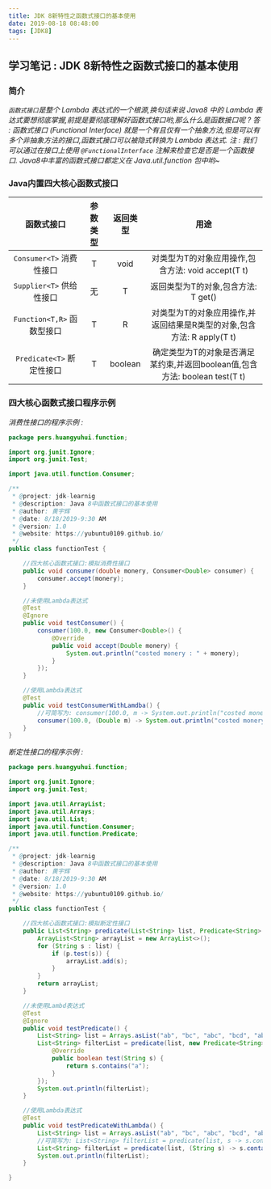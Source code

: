 ```yaml
---
title: JDK 8新特性之函数式接口的基本使用
date: 2019-08-18 08:48:00
tags: [JDK8]
---
```


## 学习笔记 : JDK 8新特性之函数式接口的基本使用

### 简介
*`函数式接口`是整个 Lambda 表达式的一个根源,换句话来说 Java8 中的 Lambda 表达式要想彻底掌握,前提是要彻底理解好函数式接口哟,那么什么是函数接口呢 ? 答 : 函数式接口 (Functional Interface) 就是一个有且仅有一个抽象方法,但是可以有多个非抽象方法的接口,函数式接口可以被隐式转换为 Lambda 表达式. 注 : 我们可以通过在接口上使用 `@FunctionalInterface` 注解来检查它是否是一个函数接口. Java8中丰富的函数式接口都定义在 Java.util.function 包中哟~*


### Java内置四大核心函数式接口

|        函数式接口        | 参数类型 | 返回类型 |                                    用途                                     |
| :----------------------: | :------: | :------: | :-------------------------------------------------------------------------: |
|  `Consumer<T>` 消费性接口  |    T     |   void   |             对类型为T的对象应用操作,包含方法: void accept(T t)              |
|  `Supplier<T>` 供给性接口  |    无    |    T     |                     返回类型为T的对象,包含方法: T get()                     |
| `Function<T,R>` 函数型接口 |    T     |    R     |   对类型为T的对象应用操作,并返回结果是R类型的对象,包含方法: R apply(T t)    |
| `Predicate<T>` 断定性接口  |    T     | boolean  | 确定类型为T的对象是否满足某约束,并返回boolean值,包含方法: boolean test(T t) |


### 四大核心函数式接口程序示例
*消费性接口的程序示例 :*
```java
package pers.huangyuhui.function;

import org.junit.Ignore;
import org.junit.Test;

import java.util.function.Consumer;

/**
 * @project: jdk-learnig
 * @description: Java 8中函数式接口的基本使用
 * @author: 黄宇辉
 * @date: 8/18/2019-9:30 AM
 * @version: 1.0
 * @website: https://yubuntu0109.github.io/
 */
public class functionTest {

    //四大核心函数式接口:模拟消费性接口
    public void consumer(double monery, Consumer<Double> consumer) {
        consumer.accept(monery);
    }

    //未使用Lambda表达式
    @Test
    @Ignore
    public void testConsumer() {
        consumer(100.0, new Consumer<Double>() {
            @Override
            public void accept(Double monery) {
                System.out.println("costed monery : " + monery);
            }
        });
    }

    //使用Lambda表达式
    @Test
    public void testConsumerWithLamdba() {
        //可简写为: consumer(100.0, m -> System.out.println("costed monery : " + m));
        consumer(100.0, (Double m) -> System.out.println("costed monery :" + m));
    }
}
```

*断定性接口的程序示例 :*
```java
package pers.huangyuhui.function;

import org.junit.Ignore;
import org.junit.Test;

import java.util.ArrayList;
import java.util.Arrays;
import java.util.List;
import java.util.function.Consumer;
import java.util.function.Predicate;

/**
 * @project: jdk-learnig
 * @description: Java 8中函数式接口的基本使用
 * @author: 黄宇辉
 * @date: 8/18/2019-9:30 AM
 * @version: 1.0
 * @website: https://yubuntu0109.github.io/
 */
public class functionTest {

    //四大核心函数式接口:模拟断定性接口
    public List<String> predicate(List<String> list, Predicate<String> p) {
        ArrayList<String> arrayList = new ArrayList<>();
        for (String s : list) {
            if (p.test(s)) {
                arrayList.add(s);
            }
        }
        return arrayList;
    }

    //未使用Lambd表达式
    @Test
    @Ignore
    public void testPredicate() {
        List<String> list = Arrays.asList("ab", "bc", "abc", "bcd", "abcd", "bcde");
        List<String> filterList = predicate(list, new Predicate<String>() {
            @Override
            public boolean test(String s) {
                return s.contains("a");
            }
        });
        System.out.println(filterList);
    }

    //使用Lambda表达式
    @Test
    public void testPredicateWithLambda() {
        List<String> list = Arrays.asList("ab", "bc", "abc", "bcd", "abcd", "bcde");
        //可简写为: List<String> filterList = predicate(list, s -> s.contains("a"));
        List<String> filterList = predicate(list, (String s) -> s.contains("a"));
        System.out.println(filterList);
    }

}
```